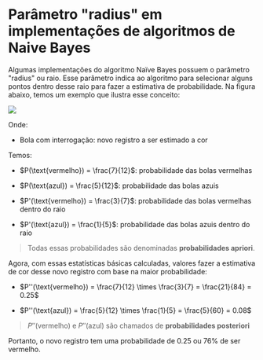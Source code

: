 # Parâmetro "radius" em implementações de algoritmos de Naive Bayes

Algumas implementações do algoritmo Naïve Bayes possuem o parâmetro "radius" ou raio. Esse parâmetro indica ao algoritmo para selecionar alguns pontos dentro desse raio para fazer a estimativa de probabilidade. Na figura abaixo, temos um exemplo que ilustra esse conceito:

![](parametro-raio-naive-bayes.png)

Onde: 

- Bola com interrogação: novo registro a ser estimado a cor

Temos:

- $P(\text{vermelho}) = \frac{7}{12}$: probabilidade das bolas vermelhas

- $P(\text{azul}) = \frac{5}{12}$: probabilidade das bolas azuis

- $P'(\text{vermelho}) = \frac{3}{7}$: probabilidade das bolas vermelhas dentro do raio

- $P'(\text{azul}) = \frac{1}{5}$: probabilidade das bolas azuis dentro do raio

> Todas essas probabilidades são denominadas **probabilidades apriori**.

Agora, com essas estatísticas básicas calculadas, valores fazer a estimativa de cor desse novo registro com base na maior probabilidade:

- $P''(\text{vermelho}) = \frac{7}{12} \times \frac{3}{7} = \frac{21}{84} = 0.25$

- $P''(\text{azul}) = \frac{5}{12} \times \frac{1}{5} = \frac{5}{60} = 0.08$

> $P''(\text{vermelho})$ e $P''(\text{azul})$ são chamados de **probabilidades posteriori**

Portanto, o novo registro tem uma probabilidade de $0.25$ ou $76\%$ de ser vermelho.
